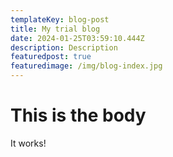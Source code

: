 ```yaml
---
templateKey: blog-post
title: My trial blog
date: 2024-01-25T03:59:10.444Z
description: Description
featuredpost: true
featuredimage: /img/blog-index.jpg
---
```

# T﻿his is the body

I﻿t works!
